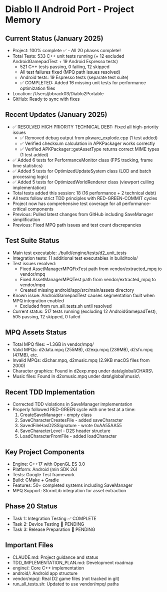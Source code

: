 # Diablo II Android Port - Project Memory

## Current Status (January 2025)
- Project: 100% complete ✅ - All 20 phases complete!
- Total Tests: 533 C++ unit tests running (+ 12 excluded AndroidGamepadTest + 19 Android Espresso tests)
  - 521 C++ tests passing, 0 failing, 12 skipped
  - All test failures fixed (MPQ path issues resolved)
  - Android tests: 19 Espresso tests (separate test suite)
  - ✅ COMPLETED: Added 16 missing unit tests for performance optimization files
- Location: /Users/jbbrack03/Diablo2Portable
- GitHub: Ready to sync with fixes

## Recent Updates (January 2025)
- ✅ RESOLVED HIGH PRIORITY TECHNICAL DEBT: Fixed all high-priority issues
  - ✅ Removed debug output from pkware_explode.cpp (1 test added)
  - ✅ Verified checksum calculation in APKPackager works correctly
  - ✅ Verified APKPackager::getAssetType returns correct MIME types (1 test added)
- ✅ Added 6 tests for PerformanceMonitor class (FPS tracking, frame time statistics)
- ✅ Added 5 tests for OptimizedUpdateSystem class (LOD and batch processing logic)
- ✅ Added 5 tests for OptimizedWorldRenderer class (viewport culling implementation)
- Total tests added this session: 18 (16 performance + 2 technical debt)
- All tests follow strict TDD principles with RED-GREEN-COMMIT cycles
- Project now has comprehensive test coverage for all performance-critical components
- Previous: Pulled latest changes from GitHub including SaveManager simplification
- Previous: Fixed MPQ path issues and test count discrepancies

## Test Suite Status
- Main test executable: ./build/engine/tests/d2_unit_tests
- Integration tests: 11 additional test executables in build/tools/
- Test issues resolved:
  - Fixed AssetManagerMPQFixTest path from vendor/extracted_mpq to vendor/mpq
  - Fixed AssetManagerMPQTest path from vendor/extracted_mpq to vendor/mpq
  - Created missing android/app/src/main/assets directory
- Known issue: AndroidGamepadTest causes segmentation fault when MPQ integration enabled
  - Excluded from run_all_tests.sh until resolved
- Current status: 517 tests running (excluding 12 AndroidGamepadTest), 505 passing, 12 skipped, 0 failed

## MPQ Assets Status
- Total MPQ files: ~1.3GB in vendor/mpq/
- Valid MPQs: d2data.mpq (255MB), d2exp.mpq (239MB), d2sfx.mpq (47MB), etc.
- Invalid MPQs: d2char.mpq, d2music.mpq (2.9KB macOS files from 2000)
- Character graphics: Found in d2exp.mpq under data\global\CHARS\
- Music files: Found in d2xmusic.mpq under data\global\music\

## Recent TDD Implementation
- Corrected TDD violations in SaveManager implementation
- Properly followed RED-GREEN cycle with one test at a time:
  1. CreateSaveManager - empty class
  2. SaveCharacterCreatesFile - added saveCharacter
  3. SavedFileHasD2SSignature - wrote 0xAA55AA55
  4. SaveCharacterLevel - D2S header structure
  5. LoadCharacterFromFile - added loadCharacter

## Key Project Components
- Engine: C++17 with OpenGL ES 3.0
- Platform: Android (min SDK 26)
- Tests: Google Test framework
- Build: CMake + Gradle
- Features: 50+ completed systems including SaveManager
- MPQ Support: StormLib integration for asset extraction

## Phase 20 Status
- Task 1: Integration Testing ✅ COMPLETE
- Task 2: Device Testing 🔲 PENDING
- Task 3: Release Preparation 🔲 PENDING

## Important Files
- CLAUDE.md: Project guidance and status
- TDD_IMPLEMENTATION_PLAN.md: Development roadmap
- engine/: Core C++ implementation
- android/: Android app structure
- vendor/mpq/: Real D2 game files (not tracked in git)
- run_all_tests.sh: Updated to use vendor/mpq/ paths